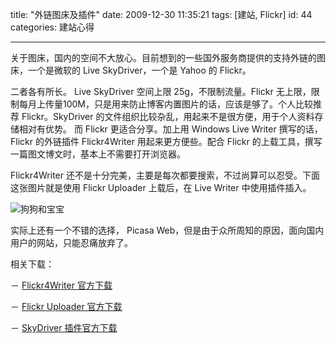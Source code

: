 title: "外链图床及插件"
date: 2009-12-30 11:35:21
tags: [建站, Flickr]
id: 44
categories: 建站心得

---

关于图床，国内的空间不大放心。目前想到的一些国外服务商提供的支持外链的图床，一个是微软的 Live SkyDriver，一个是 Yahoo 的 Flickr。

<!--more-->

二者各有所长。 Live SkyDriver 空间上限 25g，不限制流量。Flickr 无上限，限制每月上传量100M，只是用来防止博客内置图片的话，应该是够了。个人比较推荐 Flickr。SkyDriver 的文件组织比较杂乱，用起来不是很方便，用于个人资料存储相对有优势。 而 Flickr 更适合分享。加上用 Windows Live Writer 撰写的话，Flickr 的外链插件 Flickr4Writer 用起来更方便些。配合 Flickr 的上载工具，撰写一篇图文博文时，基本上不需要打开浏览器。

Flickr4Writer 还不是十分完美，主要是每次都要搜索，不过尚算可以忍受。下面这张图片就是使用 Flickr Uploader 上载后，在 Live Writer 中使用插件插入。

![狗狗和宝宝](http://static.flickr.com/2627/4226669361_4e0235a5e6.jpg)

实际上还有一个不错的选择， Picasa Web，但是由于众所周知的原因，面向国内用户的网站，只能忍痛放弃了。

相关下载：

－ [Flickr4Writer 官方下载](http://gallery.live.com/liveItemDetail.aspx?li=9cc421ec-b22e-45b6-98c4-3fae3846705e&amp;bt=9&amp;pl=8 "Flickr4Writer")

－ [Flickr Uploader 官方下载](http://www.flickr.com/tools/)

－ [SkyDriver 插件官方下载](http://gallery.live.com/liveItemDetail.aspx?li=fa32de6b-cf3d-47fd-a044-eb143af0d727&amp;bt=9&amp;pl=8)